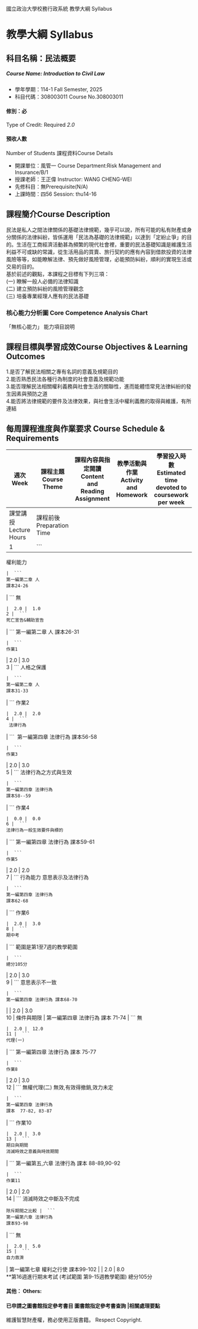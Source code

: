 國立政治大學校務行政系統 教學大綱 Syllabus
# 教學大綱 Syllabus
##  科目名稱：民法概要
#####  Course Name: Introduction to Civil Law
  * 學年學期：114-1 Fall Semester, 2025 
  * 科目代碼：308003011 Course No.308003011
#### 修別：必
Type of Credit: Required 
_2.0_
#### 預收人數
Number of Students
課程資料Course Details
  * 開課單位：風管一 Course Department:Risk Management and Insurance/B/1 
  * 授課老師：王正偉 Instructor: WANG CHENG-WEI 
  * 先修科目：無Prerequisite(N/A)
  * 上課時間：四56 Session: thu14-16
##  課程簡介Course Description
民法是私人之間法律關係的基礎法律規範，幾乎可以說，所有可能的私有財產或身分關係的法律糾紛，皆係運用「民法為基礎的法律規範」以達到「定紛止爭」的目的。生活在工商經濟活動甚為頻繁的現代社會裡，重要的民法基礎知識是維護生活利益不可或缺的常識，從生活用品的買賣、旅行契約的應有內容到借款投資的法律風險等等，如能瞭解法律、預先做好風險管理，必能預防糾紛，順利的實現生活或交易的目的。  
基於前述的觀點，本課程之目標有下列三項：  
(一) 瞭解一般人必備的法律知識  
(二) 建立預防糾紛的風險管理觀念  
(三) 培養專業經理人應有的民法基礎
###  核心能力分析圖 Core Competence Analysis Chart
「無核心能力」 
能力項目說明
##  課程目標與學習成效Course Objectives & Learning Outcomes 
1.是否了解民法相關之專有名詞的意義及規範目的  
2.能否熟悉民法各種行為制度的社會意義及規範功能  
3.能否理解民法相關權利義務與社會生活的關聯性，進而能體悟常見法律糾紛的發生因素與預防之道  
4.能否將法律規範的要件及法律效果，與社會生活中權利義務的取得與維護，有所連結
##  每周課程進度與作業要求 Course Schedule & Requirements
週次 Week | 課程主題 Course Theme | 課程內容與指定閱讀 Content and Reading Assignment | 教學活動與作業 Activity and Homework | 學習投入時數 Estimated time devoted to coursework per week  
---|---|---|---|---  
課堂講授 Lecture Hours | 課程前後 Preparation Time  
1 |  ```
權利能力
```
|  ```
第一編第二章 人
課本24-26
```
|  ```
無
```
|  2.0 |  1.0  
2 |  ```
死亡宣告&輔助宣告
```
|  ```
第一編第二章 人
課本26-31
```
|  ```
作業1
```
|  2.0 |  3.0  
3 |  ```
人格之保護
```
|  ```
第一編第二章 人 
課本31-33
```
|  ```
作業2
```
|  2.0 |  2.0  
4 |  ```
 法律行為 
```
|  ```
 第一編第四章 法律行為
 課本56-58
```
|  ```
作業3
```
|  2.0 |  3.0  
5 |  ```
法律行為之方式與生效
```
|  ```
第一編第四章 法律行為
課本58--59
```
|  ```
作業4
```
|  0.0 |  0.0  
6 |  ```
法律行為一般生效要件與標的
```
|  ```
第一編第四章 法律行為
課本59-61
```
|  ```
作業5
```
|  2.0 |  2.0  
7 |  ```
行為能力 意思表示及法律行為
```
|  ```
第一編第四章 法律行為
課本62-68
```
|  ```
作業6
```
|  2.0 |  3.0  
8 |  ```
期中考
```
|  ```
範圍是第1至7週的教學範圍
```
|  ```
總分105分
```
|  2.0 |  3.0  
9 |  ```
意思表示不一致
```
|  ```
第一編第四章 法律行為 課本68-70
```
|  |  2.0 |  3.0  
10 | 條件與期限 |  第一編第四章 法律行為 課本 71-74 |  ```
無
```
|  2.0 |  12.0  
11 |  ```
代理(一)
```
|  ```
第一編第四章 法律行為
課本 75-77
```
|  ```
作業8
```
|  2.0 |  3.0  
12 |  ```
無權代理(二)
無效,有效得撤銷,效力未定
```
|  ```
第一編第四章 法律行為
課本  77-82, 83-87
```
|  ```
作業10
```
|  2.0 |  3.0  
13 |  ```
期日與期間
消滅時效之意義與時效期間
```
|  ```
第一編第五,六章 法律行為
課本 88-89,90-92
```
|  ```
作業11
```
|  2.0 |  2.0  
14 |  ```
消滅時效之中斷及不完成
```
除斥期間之比較 |  ```
第一編第六章 法律行為
課本93-98
```
|  ```
無
```
|  2.0 |  5.0  
15 |  ```
自力救濟
```
|  第一編第七章 權利之行使 課本99-102 |  |  2.0 |  8.0  
**第16週進行期末考試 (考試範圍 第9-15週教學範圍) 總分105分
####  其他： Others:
####  已申請之圖書館指定參考書目  圖書館指定參考書查詢 |相關處理要點
維護智慧財產權，務必使用正版書籍。 Respect Copyright.